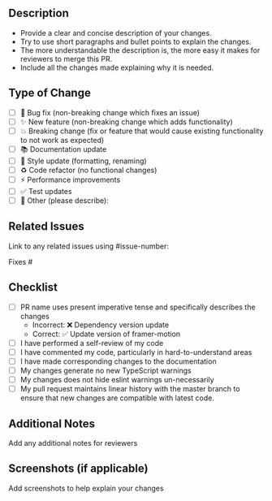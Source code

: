 ## Description

- Provide a clear and concise description of your changes.
- Try to use short paragraphs and bullet points to explain the changes.
- The more understandable the description is, the more easy it makes for reviewers to merge this PR.
- Include all the changes made explaining why it is needed.

## Type of Change

- [ ] 🐛 Bug fix (non-breaking change which fixes an issue)
- [ ] ✨ New feature (non-breaking change which adds functionality)
- [ ] 💥 Breaking change (fix or feature that would cause existing functionality to not work as expected)
- [ ] 📚 Documentation update
- [ ] 🎨 Style update (formatting, renaming)
- [ ] ♻️ Code refactor (no functional changes)
- [ ] ⚡️ Performance improvements
- [ ] ✅ Test updates
- [ ] 🔄 Other (please describe):

## Related Issues

Link to any related issues using #issue-number:

Fixes #

## Checklist

- [ ] PR name uses present imperative tense and specifically describes the changes
  - Incorrect: ❌ Dependency version update
  - Correct: ✅ Update version of framer-motion
- [ ] I have performed a self-review of my code
- [ ] I have commented my code, particularly in hard-to-understand areas
- [ ] I have made corresponding changes to the documentation
- [ ] My changes generate no new TypeScript warnings
- [ ] My changes does not hide eslint warnings un-necessarily
- [ ] My pull request maintains linear history with the master branch to ensure that new changes are compatible with latest code.

## Additional Notes

Add any additional notes for reviewers

## Screenshots (if applicable)

Add screenshots to help explain your changes
